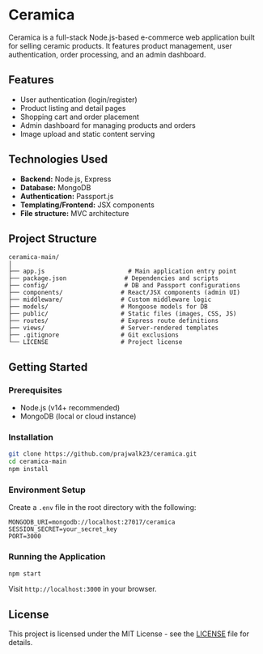 # Ceramica

Ceramica is a full-stack Node.js-based e-commerce web application built for selling ceramic products. It features product management, user authentication, order processing, and an admin dashboard.

## Features

- User authentication (login/register)
- Product listing and detail pages
- Shopping cart and order placement
- Admin dashboard for managing products and orders
- Image upload and static content serving

## Technologies Used

- **Backend:** Node.js, Express
- **Database:** MongoDB
- **Authentication:** Passport.js
- **Templating/Frontend:** JSX components
- **File structure:** MVC architecture

## Project Structure

```
ceramica-main/
│
├── app.js                       # Main application entry point
├── package.json                # Dependencies and scripts
├── config/                     # DB and Passport configurations
├── components/                # React/JSX components (admin UI)
├── middleware/                # Custom middleware logic
├── models/                    # Mongoose models for DB
├── public/                    # Static files (images, CSS, JS)
├── routes/                    # Express route definitions
├── views/                     # Server-rendered templates
├── .gitignore                 # Git exclusions
└── LICENSE                    # Project license
```

## Getting Started

### Prerequisites

- Node.js (v14+ recommended)
- MongoDB (local or cloud instance)

### Installation

```bash
git clone https://github.com/prajwalk23/ceramica.git
cd ceramica-main
npm install
```

### Environment Setup

Create a `.env` file in the root directory with the following:

```env
MONGODB_URI=mongodb://localhost:27017/ceramica
SESSION_SECRET=your_secret_key
PORT=3000
```

### Running the Application

```bash
npm start
```

Visit `http://localhost:3000` in your browser.

## License

This project is licensed under the MIT License - see the [LICENSE](LICENSE) file for details.
